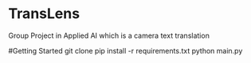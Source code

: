 # TransLens
Group Project in Applied AI which is a camera text translation

#Getting Started
git clone
pip install -r requirements.txt
python main.py
